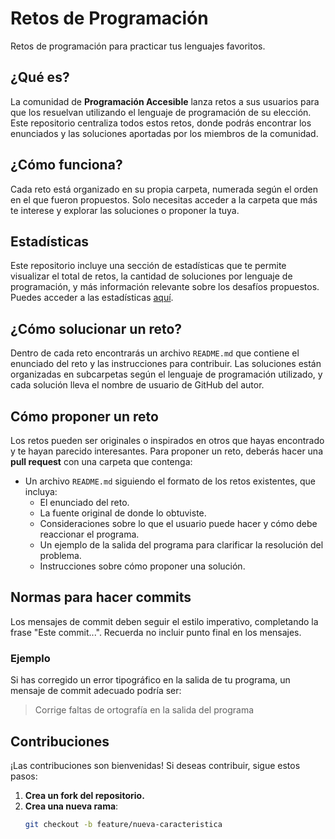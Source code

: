 # Retos de Programación

Retos de programación para practicar tus lenguajes favoritos.

## ¿Qué es?

La comunidad de **Programación Accesible** lanza retos a sus usuarios para que los resuelvan utilizando el lenguaje de programación de su elección. Este repositorio centraliza todos estos retos, donde podrás encontrar los enunciados y las soluciones aportadas por los miembros de la comunidad.

## ¿Cómo funciona?

Cada reto está organizado en su propia carpeta, numerada según el orden en el que fueron propuestos. Solo necesitas acceder a la carpeta que más te interese y explorar las soluciones o proponer la tuya.

## Estadísticas

Este repositorio incluye una sección de estadísticas que te permite visualizar el total de retos, la cantidad de soluciones por lenguaje de programación, y más información relevante sobre los desafíos propuestos. Puedes acceder a las estadísticas [aquí](./listado/estadisticas.html).

## ¿Cómo solucionar un reto?

Dentro de cada reto encontrarás un archivo `README.md` que contiene el enunciado del reto y las instrucciones para contribuir. Las soluciones están organizadas en subcarpetas según el lenguaje de programación utilizado, y cada solución lleva el nombre de usuario de GitHub del autor.

## Cómo proponer un reto

Los retos pueden ser originales o inspirados en otros que hayas encontrado y te hayan parecido interesantes. Para proponer un reto, deberás hacer una **pull request** con una carpeta que contenga:

- Un archivo `README.md` siguiendo el formato de los retos existentes, que incluya:
  - El enunciado del reto.
  - La fuente original de donde lo obtuviste.
  - Consideraciones sobre lo que el usuario puede hacer y cómo debe reaccionar el programa.
  - Un ejemplo de la salida del programa para clarificar la resolución del problema.
  - Instrucciones sobre cómo proponer una solución.

## Normas para hacer commits

Los mensajes de commit deben seguir el estilo imperativo, completando la frase "Este commit...". Recuerda no incluir punto final en los mensajes.

### Ejemplo

Si has corregido un error tipográfico en la salida de tu programa, un mensaje de commit adecuado podría ser:

> Corrige faltas de ortografía en la salida del programa

## Contribuciones

¡Las contribuciones son bienvenidas! Si deseas contribuir, sigue estos pasos:

1. **Crea un fork del repositorio.**
2. **Crea una nueva rama**:
   ```bash
   git checkout -b feature/nueva-caracteristica
